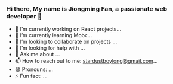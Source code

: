 ### Hi there, My name is Jiongming Fan, a passionate web developer 👋

- 🔭 I’m currently working on React projects...
- 🌱 I’m currently learning Mobx...
- 👯 I’m looking to collaborate on projects ...
- 🤔 I’m looking for help with ...
- 💬 Ask me about ...
- 📫 How to reach out to me: [stardustboylong@gmail.com](stardustboylong@gmail.com)...
- 😄 Pronouns: ...
- ⚡ Fun fact: ...

<!--
**FanFanFantastic/FanFanFantastic** is a ✨ _special_ ✨ repository because its `README.md` (this file) appears on your GitHub profile.

Here are some ideas to get you started:

- 🔭 I’m currently working on ...
- 🌱 I’m currently learning ...
- 👯 I’m looking to collaborate on ...
- 🤔 I’m looking for help with ...
- 💬 Ask me about ...
- 📫 How to reach me: ...
- 😄 Pronouns: ...
- ⚡ Fun fact: ...
-->
